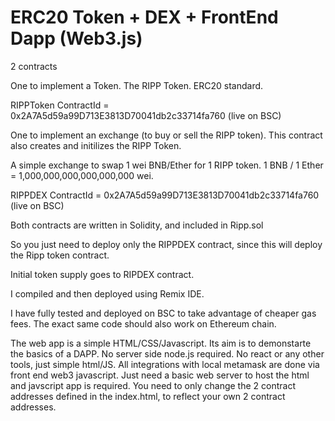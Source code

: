 # ERC20 Token + DEX + FrontEnd Dapp (Web3.js)


2 contracts


One to implement a Token. The RIPP Token. ERC20 standard.

RIPPToken ContractId = 0x2A7A5d59a99D713E3813D70041db2c33714fa760  (live on BSC) 




One to implement an exchange (to buy or sell the RIPP token). This contract also creates and initilizes the RIPP Token. 

A simple exchange to swap 1 wei BNB/Ether for 1 RIPP token. 1 BNB / 1 Ether = 1,000,000,000,000,000,000 wei.

RIPPDEX ContractId = 0x2A7A5d59a99D713E3813D70041db2c33714fa760   (live on BSC)


Both contracts are written in Solidity, and included in Ripp.sol

So you just need to deploy only the RIPPDEX contract, since this will deploy the Ripp token contract. 

Initial token supply goes to RIPDEX contract. 

I compiled and then deployed using Remix IDE. 

I have fully tested and deployed on BSC to take advantage of cheaper gas fees. The exact same code should also work on Ethereum chain. 


The web app is a simple HTML/CSS/Javascript. Its aim is to demonstarte the basics of a DAPP. No server side node.js required. No react or any other tools, just simple html/JS. All integrations with local metamask are done via front end web3 javascript. Just need a basic web server to host the html and javscript app is required. You need to only change the 2 contract addresses defined in the index.html, to reflect your own 2 contract addresses.


